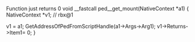 
Function just returns 0
void __fastcall ped__get_mount(NativeContext *a1)
{
  NativeContext *v1; // rbx@1

  v1 = a1;
  GetAddressOfPedFromScriptHandle(a1->Args->Arg1);
  v1->Returns->Item1= 0;
}